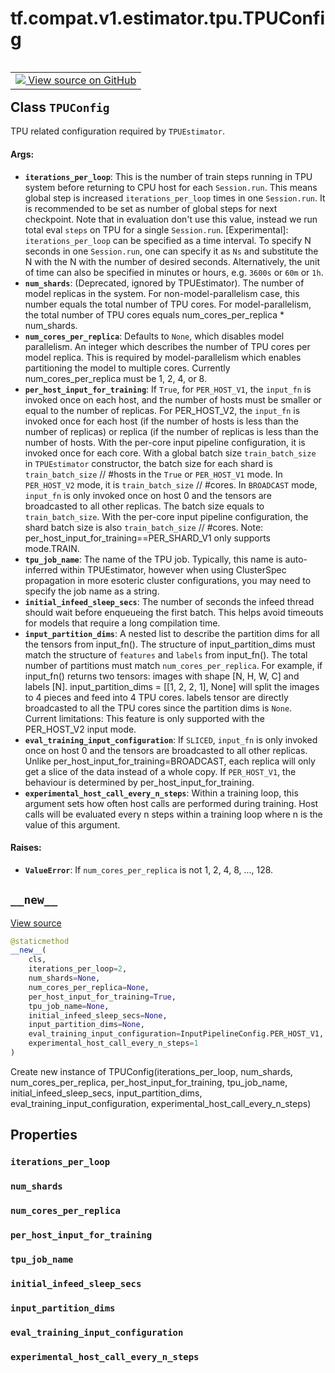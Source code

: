 <div itemscope itemtype="http://developers.google.com/ReferenceObject">
<meta itemprop="name" content="tf.compat.v1.estimator.tpu.TPUConfig" />
<meta itemprop="path" content="Stable" />
<meta itemprop="property" content="iterations_per_loop"/>
<meta itemprop="property" content="num_shards"/>
<meta itemprop="property" content="num_cores_per_replica"/>
<meta itemprop="property" content="per_host_input_for_training"/>
<meta itemprop="property" content="tpu_job_name"/>
<meta itemprop="property" content="initial_infeed_sleep_secs"/>
<meta itemprop="property" content="input_partition_dims"/>
<meta itemprop="property" content="eval_training_input_configuration"/>
<meta itemprop="property" content="experimental_host_call_every_n_steps"/>
<meta itemprop="property" content="__new__"/>
</div>

# tf.compat.v1.estimator.tpu.TPUConfig

<!-- Insert buttons -->

<table class="tfo-notebook-buttons tfo-api" align="left">

<td>
  <a target="_blank" href="https://github.com/tensorflow/estimator/tree/master/tensorflow_estimator/python/estimator/tpu/tpu_config.py">
    <img src="https://www.tensorflow.org/images/GitHub-Mark-32px.png" />
    View source on GitHub
  </a>
</td></table>



## Class `TPUConfig`

<!-- Start diff -->
TPU related configuration required by `TPUEstimator`.



<!-- Placeholder for "Used in" -->


#### Args:


* <b>`iterations_per_loop`</b>: This is the number of train steps running in TPU
  system before returning to CPU host for each `Session.run`. This means
  global step is increased `iterations_per_loop` times in one `Session.run`.
  It is recommended to be set as number of global steps for next checkpoint.
  Note that in evaluation don't use this value, instead we run total eval
  `steps` on TPU for a single `Session.run`.
  [Experimental]: `iterations_per_loop` can be specified as a time interval.
  To specify N seconds in one `Session.run`, one can specify it as `Ns` and
  substitute the N with the N with the number of desired seconds.
  Alternatively, the unit of time can also be specified in minutes or hours,
  e.g. `3600s` or `60m` or `1h`.
* <b>`num_shards`</b>: (Deprecated, ignored by TPUEstimator).
  The number of model replicas in the system. For non-model-parallelism
  case, this number equals the total number of TPU cores. For
  model-parallelism, the total number of TPU cores equals
  num_cores_per_replica * num_shards.
* <b>`num_cores_per_replica`</b>: Defaults to `None`, which disables model parallelism.
  An integer which describes the number of TPU cores per model replica. This
  is required by model-parallelism which enables partitioning
  the model to multiple cores. Currently num_cores_per_replica must be
  1, 2, 4, or 8.
* <b>`per_host_input_for_training`</b>: If `True`, for `PER_HOST_V1`, the `input_fn` is
  invoked once on each host, and the number of hosts must be smaller or
  equal to the number of replicas. For PER_HOST_V2, the `input_fn` is
  invoked once for each host (if the number of hosts is less than the number
  of replicas) or replica (if the number of replicas is less than the number
  of hosts. With the per-core input pipeline configuration, it is invoked
  once for each core.
  With a global batch size `train_batch_size` in `TPUEstimator` constructor,
  the batch size for each shard is `train_batch_size` // #hosts in the
  `True` or `PER_HOST_V1` mode. In `PER_HOST_V2` mode, it is
  `train_batch_size` // #cores. In `BROADCAST` mode, `input_fn` is only
  invoked once on host 0 and the tensors are broadcasted to all other
  replicas. The batch size equals to `train_batch_size`. With the per-core
  input pipeline configuration, the shard batch size is also
  `train_batch_size` // #cores.
  Note: per_host_input_for_training==PER_SHARD_V1 only supports mode.TRAIN.
* <b>`tpu_job_name`</b>: The name of the TPU job. Typically, this name is auto-inferred
  within TPUEstimator, however when using ClusterSpec propagation in more
  esoteric cluster configurations, you may need to specify the job name as a
  string.
* <b>`initial_infeed_sleep_secs`</b>: The number of seconds the infeed thread should
  wait before enqueueing the first batch. This helps avoid timeouts for
  models that require a long compilation time.
* <b>`input_partition_dims`</b>: A nested list to describe the partition dims
  for all the tensors from input_fn(). The structure of
  input_partition_dims must match the structure of `features` and
  `labels` from input_fn(). The total number of partitions must match
  `num_cores_per_replica`. For example, if input_fn() returns two tensors:
  images with shape [N, H, W, C] and labels [N].
  input_partition_dims = [[1, 2, 2, 1], None] will split the images to 4
  pieces and feed into 4 TPU cores. labels tensor are directly broadcasted
  to all the TPU cores since the partition dims is `None`.
  Current limitations: This feature is only supported with the PER_HOST_V2
  input mode.
* <b>`eval_training_input_configuration`</b>: If `SLICED`, `input_fn` is only
  invoked once on host 0 and the tensors are broadcasted to all other
  replicas. Unlike per_host_input_for_training=BROADCAST, each replica will
  only get a slice of the data instead of a whole copy. If `PER_HOST_V1`,
  the behaviour is determined by per_host_input_for_training.
* <b>`experimental_host_call_every_n_steps`</b>: Within a training loop, this argument
  sets how often host calls are performed during training. Host calls will
  be evaluated every n steps within a training loop where n is the value of
  this argument.


#### Raises:


* <b>`ValueError`</b>: If `num_cores_per_replica` is not 1, 2, 4, 8, ..., 128.

<h2 id="__new__"><code>__new__</code></h2>

<a target="_blank" href="https://github.com/tensorflow/estimator/tree/master/tensorflow_estimator/python/estimator/tpu/tpu_config.py">View source</a>

``` python
@staticmethod
__new__(
    cls,
    iterations_per_loop=2,
    num_shards=None,
    num_cores_per_replica=None,
    per_host_input_for_training=True,
    tpu_job_name=None,
    initial_infeed_sleep_secs=None,
    input_partition_dims=None,
    eval_training_input_configuration=InputPipelineConfig.PER_HOST_V1,
    experimental_host_call_every_n_steps=1
)
```

Create new instance of TPUConfig(iterations_per_loop, num_shards, num_cores_per_replica, per_host_input_for_training, tpu_job_name, initial_infeed_sleep_secs, input_partition_dims, eval_training_input_configuration, experimental_host_call_every_n_steps)




## Properties

<h3 id="iterations_per_loop"><code>iterations_per_loop</code></h3>




<h3 id="num_shards"><code>num_shards</code></h3>




<h3 id="num_cores_per_replica"><code>num_cores_per_replica</code></h3>




<h3 id="per_host_input_for_training"><code>per_host_input_for_training</code></h3>




<h3 id="tpu_job_name"><code>tpu_job_name</code></h3>




<h3 id="initial_infeed_sleep_secs"><code>initial_infeed_sleep_secs</code></h3>




<h3 id="input_partition_dims"><code>input_partition_dims</code></h3>




<h3 id="eval_training_input_configuration"><code>eval_training_input_configuration</code></h3>




<h3 id="experimental_host_call_every_n_steps"><code>experimental_host_call_every_n_steps</code></h3>






